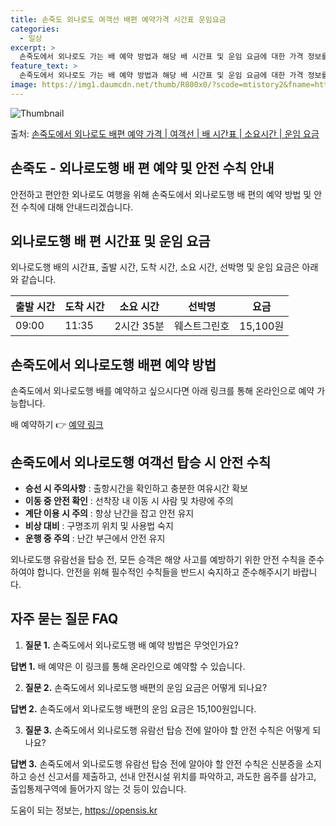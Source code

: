 ```yaml
---
title: 손죽도 외나로도 여객선 배편 예약가격 시간표 운임요금
categories:
  - 일상
excerpt: >
  손죽도에서 외나로도 가는 배 예약 방법과 해당 배 시간표 및 운임 요금에 대한 가격 정보를 안내 드리겠습니다. 안전하고 재밋는 외나로도행 여행을 위해 아래 정보 참고하시기 바랍니다. 외나로도행 배편 예약하기 👈 클릭손죽도에서 외나로도행 배 시간표출발 시간도착 시간소요 시간선박명요금09:0011:352시간 35분웨스트그린호15,100원외나로도행 배편 예약하기 👈 클릭손죽도에서 외나로도행 여객선 탑승 시 이용수칙손죽도에서 외나로도행 배 출항시간을 확인하고 충분한 여유시간을 확보해야 합니다. 선박에 탑승할 때는 선착장 내 사람과 차량의 이동에 주의해야 합니다. 계단 이용 시에는 항상 난간을 잡고 안전을 유지해야 합니다. 비상 사태에 대비하여 구명조끼 위치와 사용법을 숙지해야 합니다. 선박 운행 중에는 난간 부..
feature_text: >
  손죽도에서 외나로도 가는 배 예약 방법과 해당 배 시간표 및 운임 요금에 대한 가격 정보를 안내 드리겠습니다. 안전하고 재밋는 외나로도행 여행을 위해 아래 정보 참고하시기 바랍니다. 외나로도행 배편 예약하기 👈 클릭손죽도에서 외나로도행 배 시간표출발 시간도착 시간소요 시간선박명요금09:0011:352시간 35분웨스트그린호15,100원외나로도행 배편 예약하기 👈 클릭손죽도에서 외나로도행 여객선 탑승 시 이용수칙손죽도에서 외나로도행 배 출항시간을 확인하고 충분한 여유시간을 확보해야 합니다. 선박에 탑승할 때는 선착장 내 사람과 차량의 이동에 주의해야 합니다. 계단 이용 시에는 항상 난간을 잡고 안전을 유지해야 합니다. 비상 사태에 대비하여 구명조끼 위치와 사용법을 숙지해야 합니다. 선박 운행 중에는 난간 부..
image: https://img1.daumcdn.net/thumb/R800x0/?scode=mtistory2&fname=https%3A%2F%2Fblog.kakaocdn.net%2Fdn%2FqVOhj%2FbtsHCodAKGq%2Fa1NM96NOGAHw8vlwgMHRV1%2Fimg.webp
---
```


![Thumbnail](https://img1.daumcdn.net/thumb/R800x0/?scode=mtistory2&fname=https%3A%2F%2Fblog.kakaocdn.net%2Fdn%2FqVOhj%2FbtsHCodAKGq%2Fa1NM96NOGAHw8vlwgMHRV1%2Fimg.webp)

<p>출처: <a href="https://opensis.kr/entry/%EC%86%90%EC%A3%BD%EB%8F%84%EC%97%90%EC%84%9C-%EC%99%B8%EB%82%98%EB%A1%9C%EB%8F%84-%EB%B0%B0%ED%8E%B8-%EC%98%88%EC%95%BD-%EA%B0%80%EA%B2%A9-%EC%97%AC%EA%B0%9D%EC%84%A0-%EB%B0%B0-%EC%8B%9C%EA%B0%84%ED%91%9C-%EC%86%8C%EC%9A%94%EC%8B%9C%EA%B0%84-%EC%9A%B4%EC%9E%84-%EC%9A%94%EA%B8%88" rel="dofollow">손죽도에서 외나로도 배편 예약 가격 | 여객선 | 배 시간표 | 소요시간 | 운임 요금</a> </p>

## 손죽도 - 외나로도행 배 편 예약 및 안전 수칙 안내

안전하고 편안한 외나로도 여행을 위해 손죽도에서 외나로도행 배 편의 예약 방법 및 안전 수칙에 대해 안내드리겠습니다.

## 외나로도행 배 편 시간표 및 운임 요금



외나로도행 배의 시간표, 출발 시간, 도착 시간, 소요 시간, 선박명 및 운임 요금은 아래와 같습니다.



출발 시간 | 도착 시간 | 소요 시간 | 선박명 | 요금  
---|---|---|---|---  
09:00 | 11:35 | 2시간 35분 | 웨스트그린호 | 15,100원  
  
## 손죽도에서 외나로도행 배편 예약 방법

손죽도에서 외나로도행 배를 예약하고 싶으시다면 아래 링크를 통해 온라인으로 예약 가능합니다.



배 예약하기 👉 [예약 링크](https://opensis.kr/entry/%EC%86%90%EC%A3%BD%EB%8F%84%EC%97%90%EC%84%9C-%EC%99%B8%EB%82%98%EB%A1%9C%EB%8F%84-%EB%B0%B0%ED%8E%B8-%EC%98%88%EC%95%BD-%EA%B0%80%EA%B2%A9-%EC%97%AC%EA%B0%9D%EC%84%A0-%EB%B0%B0-%EC%8B%9C%EA%B0%84%ED%91%9C-%EC%86%8C%EC%9A%94%EC%8B%9C%EA%B0%84-%EC%9A%B4%EC%9E%84-%EC%9A%94%EA%B8%88)

## 손죽도에서 외나로도행 여객선 탑승 시 안전 수칙



  * **승선 시 주의사항** : 출항시간을 확인하고 충분한 여유시간 확보
  * **이동 중 안전 확인** : 선착장 내 이동 시 사람 및 차량에 주의
  * **계단 이용 시 주의** : 항상 난간을 잡고 안전 유지
  * **비상 대비** : 구명조끼 위치 및 사용법 숙지
  * **운행 중 주의** : 난간 부근에서 안전 유지

외나로도행 유람선을 탑승 전, 모든 승객은 해양 사고를 예방하기 위한 안전 수칙을 준수하여야 합니다. 안전을 위해 필수적인 수칙들을 반드시
숙지하고 준수해주시기 바랍니다.



## 자주 묻는 질문 FAQ



  1. **질문 1.** 손죽도에서 외나로도행 배 예약 방법은 무엇인가요?

**답변 1.** 배 예약은 이 링크를 통해 온라인으로 예약할 수 있습니다.

  2. **질문 2.** 손죽도에서 외나로도행 배편의 운임 요금은 어떻게 되나요?

**답변 2.** 손죽도에서 외나로도행 배편의 운임 요금은 15,100원입니다.

  3. **질문 3.** 손죽도에서 외나로도행 유람선 탑승 전에 알아야 할 안전 수칙은 어떻게 되나요?

**답변 3.** 손죽도에서 외나로도행 유람선 탑승 전에 알아야 할 안전 수칙은 신분증을 소지하고 승선 신고서를 제출하고, 선내 안전시설
위치를 파악하고, 과도한 음주를 삼가고, 출입통제구역에 들어가지 않는 것 등이 있습니다.





 

도움이 되는 정보는, <a href="https://opensis.kr" rel="dofollow">https://opensis.kr</a>


